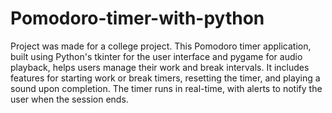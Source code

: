 # Pomodoro-timer-with-python
Project was made for a college project.
This Pomodoro timer application, built using Python's tkinter for the user interface and pygame for audio playback, helps users manage their work and break intervals. It includes features for starting work or break timers, resetting the timer, and playing a sound upon completion. The timer runs in real-time, with alerts to notify the user when the session ends.

